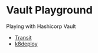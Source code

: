 # Vault Playground

Playing with Hashicorp Vault

* [Transit](./transit/encrypt-with-transit/README.md)
* [k8deploy](./k8deploy/README.md)
